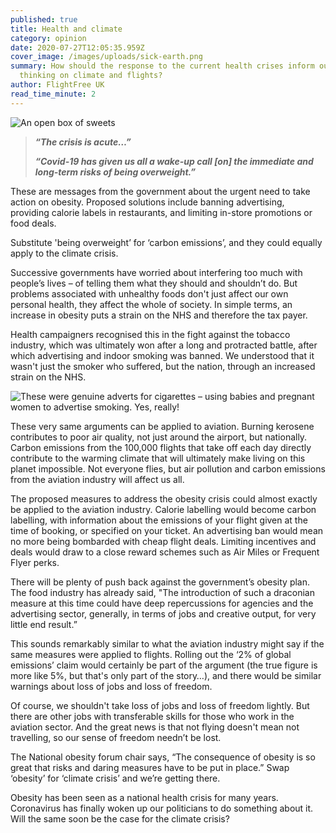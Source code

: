 ```yaml
---
published: true
title: Health and climate
category: opinion
date: 2020-07-27T12:05:35.959Z
cover_image: /images/uploads/sick-earth.png
summary: How should the response to the current health crises inform our
  thinking on climate and flights?
author: FlightFree UK
read_time_minute: 2
---
```

![An open box of sweets](/images/uploads/box-of-sweets.jpg)

> ***“The crisis is acute…”***
>
> ***“Covid-19 has given us all a wake-up call \[on] the immediate and long-term risks of being overweight.”***

These are messages from the government about the urgent need to take action on obesity. Proposed solutions include banning advertising, providing calorie labels in restaurants, and limiting in-store promotions or food deals.

Substitute 'being overweight’ for ‘carbon emissions’, and they could equally apply to the climate crisis.

Successive governments have worried about interfering too much with people’s lives – of telling them what they should and shouldn’t do. But problems associated with unhealthy foods don't just affect our own personal health, they affect the whole of society. In simple terms, an increase in obesity puts a strain on the NHS and therefore the tax payer.

Health campaigners recognised this in the fight against the tobacco industry, which was ultimately won after a long and protracted battle, after which advertising and indoor smoking was banned. We understood that it wasn't just the smoker who suffered, but the nation, through an increased strain on the NHS.

![These were genuine adverts for cigarettes – using babies and pregnant women to advertise smoking. Yes, really!](/images/uploads/13-smoking-ads.jpg "These were genuine adverts for cigarettes – using babies and pregnant women to advertise smoking. Yes, really!")

These very same arguments can be applied to aviation. Burning kerosene contributes to poor air quality, not just around the airport, but nationally. Carbon emissions from the 100,000 flights that take off each day directly contribute to the warming climate that will ultimately make living on this planet impossible. Not everyone flies, but air pollution and carbon emissions from the aviation industry will affect us all.

The proposed measures to address the obesity crisis could almost exactly be applied to the aviation industry. Calorie labelling would become carbon labelling, with information about the emissions of your flight given at the time of booking, or specified on your ticket. An advertising ban would mean no more being bombarded with cheap flight deals. Limiting incentives and deals would draw to a close reward schemes such as Air Miles or Frequent Flyer perks.

There will be plenty of push back against the government’s obesity plan. The food industry has already said, "The introduction of such a draconian measure at this time could have deep repercussions for agencies and the advertising sector, generally, in terms of jobs and creative output, for very little end result.”

This sounds remarkably similar to what the aviation industry might say if the same measures were applied to flights. Rolling out the ‘2% of global emissions’ claim would certainly be part of the argument (the true figure is more like 5%, but that's only part of the story…), and there would be similar warnings about loss of jobs and loss of freedom.

Of course, we shouldn't take loss of jobs and loss of freedom lightly. But there are other jobs with transferable skills for those who work in the aviation sector. And the great news is that not flying doesn't mean not travelling, so our sense of freedom needn’t be lost.

The National obesity forum chair says, “The consequence of obesity is so great that risks and daring measures have to be put in place.” Swap ‘obesity’ for ‘climate crisis’ and we’re getting there.

Obesity has been seen as a national health crisis for many years. Coronavirus has finally woken up our politicians to do something about it. Will the same soon be the case for the climate crisis?